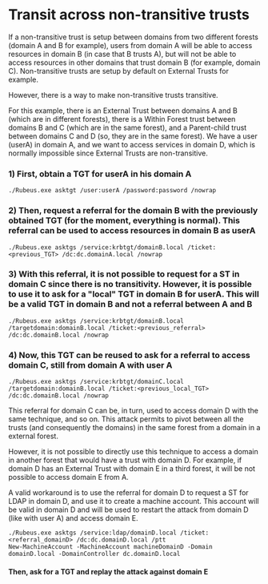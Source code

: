 # Transit across non-transitive trusts

If a non-transitive trust is setup between domains from two different forests (domain A and B for example), users from domain A will be able to access resources in domain B (in case that B trusts A), but will not be able to access resources in other domains that trust domain B (for example, domain C). Non-transitive trusts are setup by default on External Trusts for example.

However, there is a way to make non-transitive trusts transitive.

For this example, there is an External Trust between domains A and B (which are in different forests), there is a Within Forest trust between domains B and C (which are in the same forest), and a Parent-child trust between domains C and D (so, they are in the same forest). We have a user (userA) in domain A, and we want to access services in domain D, which is normally impossible since External Trusts are non-transitive.

### 1) First, obtain a TGT for userA in his domain A

    ./Rubeus.exe asktgt /user:userA /password:password /nowrap

### 2) Then, request a referral for the domain B with the previously obtained TGT (for the moment, everything is normal). This referral can be used to access resources in domain B as userA

    ./Rubeus.exe asktgs /service:krbtgt/domainB.local /ticket:<previous_TGT> /dc:dc.domainA.local /nowrap

### 3) With this referral, it is not possible to request for a ST in domain C since there is no transitivity. However, it is possible to use it to ask for a "local" TGT in domain B for userA. This will be a valid TGT in domain B and not a referral between A and B

    ./Rubeus.exe asktgs /service:krbtgt/domainB.local /targetdomain:domainB.local /ticket:<previous_referral> /dc:dc.domainB.local /nowrap

### 4) Now, this TGT can be reused to ask for a referral to access domain C, still from domain A with user A

    ./Rubeus.exe asktgs /service:krbtgt/domainC.local /targetdomain:domainB.local /ticket:<previous_local_TGT> /dc:dc.domainB.local /nowrap

This referral for domain C can be, in turn, used to access domain D with the same technique, and so on. This attack permits to pivot between all the trusts (and consequently the domains) in the same forest from a domain in a external forest.

However, it is not possible to directly use this technique to access a domain in another forest that would have a trust with domain D. For example, if domain D has an External Trust with domain E in a third forest, it will be not possible to access domain E from A.

A valid workaround is to use the referral for domain D to request a ST for LDAP in domain D, and use it to create a machine account. This account will be valid in domain D and will be used to restart the attack from domain D (like with user A) and access domain E.

    ./Rubeus.exe asktgs /service:ldap/domainD.local /ticket:<referral_domainD> /dc:dc.domainD.local /ptt
    New-MachineAccount -MachineAccount machineDomainD -Domain domainD.local -DomainController dc.domainD.local

#### Then, ask for a TGT and replay the attack against domain E
